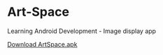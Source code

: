 # Art-Space
Learning Android Development - Image display app

[Download ArtSpace.apk](https://github.com/Kelly-Nesh/Art-Space/raw/main/app/release/Art%20Space.apk)
